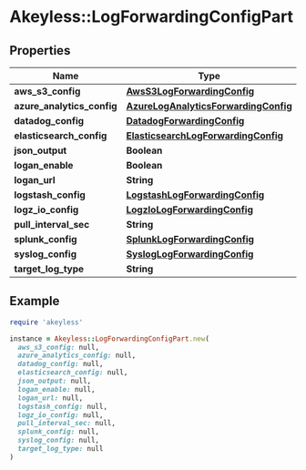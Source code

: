 # Akeyless::LogForwardingConfigPart

## Properties

| Name | Type | Description | Notes |
| ---- | ---- | ----------- | ----- |
| **aws_s3_config** | [**AwsS3LogForwardingConfig**](AwsS3LogForwardingConfig.md) |  | [optional] |
| **azure_analytics_config** | [**AzureLogAnalyticsForwardingConfig**](AzureLogAnalyticsForwardingConfig.md) |  | [optional] |
| **datadog_config** | [**DatadogForwardingConfig**](DatadogForwardingConfig.md) |  | [optional] |
| **elasticsearch_config** | [**ElasticsearchLogForwardingConfig**](ElasticsearchLogForwardingConfig.md) |  | [optional] |
| **json_output** | **Boolean** |  | [optional] |
| **logan_enable** | **Boolean** |  | [optional] |
| **logan_url** | **String** |  | [optional] |
| **logstash_config** | [**LogstashLogForwardingConfig**](LogstashLogForwardingConfig.md) |  | [optional] |
| **logz_io_config** | [**LogzIoLogForwardingConfig**](LogzIoLogForwardingConfig.md) |  | [optional] |
| **pull_interval_sec** | **String** |  | [optional] |
| **splunk_config** | [**SplunkLogForwardingConfig**](SplunkLogForwardingConfig.md) |  | [optional] |
| **syslog_config** | [**SyslogLogForwardingConfig**](SyslogLogForwardingConfig.md) |  | [optional] |
| **target_log_type** | **String** |  | [optional] |

## Example

```ruby
require 'akeyless'

instance = Akeyless::LogForwardingConfigPart.new(
  aws_s3_config: null,
  azure_analytics_config: null,
  datadog_config: null,
  elasticsearch_config: null,
  json_output: null,
  logan_enable: null,
  logan_url: null,
  logstash_config: null,
  logz_io_config: null,
  pull_interval_sec: null,
  splunk_config: null,
  syslog_config: null,
  target_log_type: null
)
```

